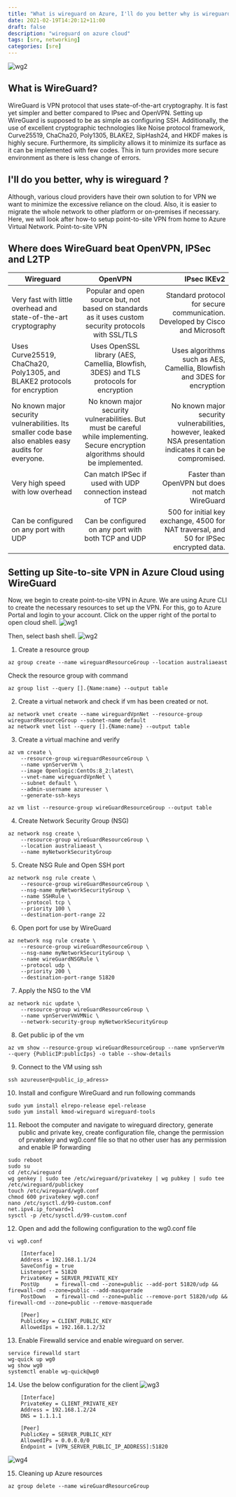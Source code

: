 ```yaml
---
title: "What is wireguard on Azure, I'll do you better why is wireguard on Azure ?"
date: 2021-02-19T14:20:12+11:00
draft: false
description: "wireguard on azure cloud"
tags: [sre, networking]
categories: [sre]
---
```


![wg2](/img/wgbanner.png)


## What is WireGuard?

WireGuard is VPN protocol that uses state-of-the-art cryptography. It is fast yet simpler and better compared to IPsec and OpenVPN. Setting up WireGuard is supposed to be as simple as configuring SSH. Additionally, the use of excellent cryptographic technologies like Noise protocol framework, Curve25519, ChaCha20, Poly1305, BLAKE2, SipHash24, and HKDF makes is highly secure. Furthermore, its simplicity allows it to minimize its surface as it can be implemented with few codes. This in turn provides more secure environment as there is less change of errors.

## I'll do you better, why is wireguard ?

Although, various cloud providers have their own solution to for VPN we want to minimize the excessive reliance on the cloud. Also, it is easier to migrate the whole network to other platform or on-premises if necessary. Here, we will look after how-to setup point-to-site VPN from home to Azure Virtual Network.
Point-to-site VPN

## Where does WireGuard beat OpenVPN, IPSec and L2TP

| Wireguard   |      OpenVPN      |  IPsec IKEv2 |
|-------------|:-----------------:|-------------:|
| Very fast with little overhead and state-of-the-art cryptography |  Popular and open source but, not based on standards as it uses custom security protocols with SSL/TLS | Standard protocol for secure communication. Developed by Cisco and Microsoft | 
| Uses Curve25519, ChaCha20, Poly1305, and BLAKE2 protocols for encryption |   Uses OpenSSL library (AES, Camellia, Blowfish, 3DES) and TLS protocols for encryption | Uses algorithms such as AES, Camellia, Blowfish and 3DES for encryption
| No known major security vulnerabilities. Its smaller code base also enables easy audits for everyone. | No known major security vulnerabilities. But must be careful while implementing. Secure encryption algorithms should be implemented. |  No known major security vulnerabilities, however, leaked NSA presentation indicates it can be compromised. |
| Very high speed with low overhead | Can match IPSec if used with UDP connection instead of TCP | Faster than OpenVPN but does not match WireGuard |
| Can be configured on any port with UDP | Can be configured on any port with both TCP and UDP | 500 for initial key exchange, 4500 for NAT traversal, and 50 for IPSec encrypted data. |

## Setting up Site-to-site VPN in Azure Cloud using WireGuard

Now, we begin to create point-to-site VPN in Azure. We are using Azure CLI to create the necessary resources to set up the VPN. For this, go to Azure Portal and login to your account. Click on the upper right of the portal to open cloud shell.
![wg1](/img/wg1.png)

Then, select bash shell.
![wg2](/img/wg2.png)


1.	Create a resource group
```
az group create --name wireguardResourceGroup --location australiaeast
```

Check the resource group with command
```
az group list --query [].{Name:name} --output table
```


2.	Create a virtual network and check if vm has been created or not.
```
az network vnet create --name wireguardVpnNet --resource-group wireguardResourceGroup --subnet-name default
az network vnet list --query [].{Name:name} --output table
```


3.	Create a virtual machine and verify
```
az vm create \
    --resource-group wireguardResourceGroup \
    --name vpnServerVm \
    --image Openlogic:CentOs:8_2:latest\
    --vnet-name wireguardVpnNet \
    --subnet default \
    --admin-username azureuser \
    --generate-ssh-keys
```

```
az vm list --resource-group wireGuardResourceGroup --output table
```


4.	Create Network Security Group (NSG)
```
az network nsg create \
    --resource-group wireGuardResourceGroup \
    --location australiaeast \
    --name myNetworkSecurityGroup
```

5.	Create NSG Rule and Open SSH port
```
az network nsg rule create \
    --resource-group wireGuardResourceGroup \
    --nsg-name myNetworkSecurityGroup \
    --name SSHRule \
    --protocol tcp \
    --priority 100 \
    --destination-port-range 22
```


6.	Open port for use by WireGuard
```
az network nsg rule create \
    --resource-group wireGuardResourceGroup \
    --nsg-name myNetworkSecurityGroup \
    --name wireGuardNSGRule \
    --protocol udp \
    --priority 200 \
    --destination-port-range 51820
```


7.	Apply the NSG to the VM
```
az network nic update \
    --resource-group wireGuardResourceGroup \
    --name vpnServerVmVMNic \
    --network-security-group myNetworkSecurityGroup
```

8.	Get public ip of the vm
```
az vm show --resource-group wireGuardResourceGroup --name vpnServerVm --query {PublicIP:publicIps} -o table --show-details
```


9.	Connect to the VM using ssh
```
ssh azureuser@<public_ip_adress>
```


10.	Install and configure WireGuard and run following commands
```
sudo yum install elrepo-release epel-release
sudo yum install kmod-wireguard wireguard-tools
```

11. Reboot the computer and navigate to wireguard directory, generate public and private key, create configuration file, change the permission of prvatekey and wg0.conf file so that no other user has any permission and enable IP forwarding
```
sudo reboot
sudo su
cd /etc/wireguard
wg genkey | sudo tee /etc/wireguard/privatekey | wg pubkey | sudo tee /etc/wireguard/publickey
touch /etc/wireguard/wg0.conf
chmod 600 privatekey wg0.conf
nano /etc/sysctl.d/99-custom.conf
net.ipv4.ip_forward=1
sysctl -p /etc/sysctl.d/99-custom.conf
```

12. Open and add the following configuration to the wg0.conf file
```
vi wg0.conf

    [Interface]
    Address = 192.168.1.1/24
    SaveConfig = true
    Listenport = 51820
    PrivateKey = SERVER_PRIVATE_KEY
    PostUp     = firewall-cmd --zone=public --add-port 51820/udp && firewall-cmd --zone=public --add-masquerade
    PostDown   = firewall-cmd --zone=public --remove-port 51820/udp && firewall-cmd --zone=public --remove-masquerade

    [Peer]
    PublicKey = CLIENT_PUBLIC_KEY
    AllowedIps = 192.168.1.2/32
```

13.	Enable Firewalld service and enable wireguard on server.
```
service firewalld start
wg-quick up wg0
wg show wg0
systemctl enable wg-quick@wg0
```

14. Use the below configuration for the client
![wg3](/img/wg3.png)
```
    [Interface]
    PrivateKey = CLIENT_PRIVATE_KEY
    Address = 192.168.1.2/24
    DNS = 1.1.1.1

    [Peer]
    PublicKey = SERVER_PUBLIC_KEY
    AllowedIPs = 0.0.0.0/0
    Endpoint = [VPN_SERVER_PUBLIC_IP_ADDRESS]:51820
```
![wg4](/img/wg4.png)


15.	Cleaning up Azure resources
```
az group delete --name wireGuardResourceGroup
```
